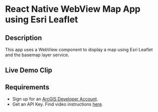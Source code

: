 # React Native WebView Map App using Esri Leaflet

## Description
This app uses a WebView component to display a map using Esri Leaflet and the basemap layer service.

## Live Demo Clip

## Requirements <a name="req"></a>

- Sign up for an [ArcGIS Developer Account](https://developers.arcgis.com/sign-up/).
- Get an API Key. Find video instructions [here](https://www.youtube.com/watch?v=StVncn6DLzc.).
